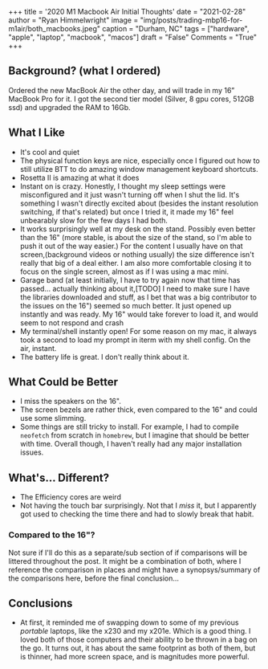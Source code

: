 +++
title   = '2020 M1 Macbook Air Initial Thoughts'
date    = "2021-02-28"
author  = "Ryan Himmelwright"
image   = "img/posts/trading-mbp16-for-m1air/both_macbooks.jpeg"
caption = "Durham, NC"
tags    = ["hardware", "apple", "laptop", "macbook", "macos"]
draft   = "False"
Comments = "True"
+++


<!--more-->

## Background? (what I ordered)

Ordered the new MacBook Air the other day, and will trade in my 16” MacBook Pro for it. I got the second tier model (Silver, 8 gpu cores, 512GB ssd) and upgraded the RAM to 16Gb. 

## What I Like

- It's cool and quiet
- The physical function keys are nice, especially once I figured out how to still utilize BTT to do amazing window management keyboard shortcuts.
- Rosetta II is amazing at what it does
- Instant on is crazy. Honestly, I thought my sleep settings were misconfigured and it just wasn't turning off when I shut the lid. It's something I wasn't directly excited about (besides the instant resolution switching, if that's related) but once I tried it, it made my 16" feel unbearably slow for the few days I had both.
- It works surprisingly well at my desk on the stand. Possibly even better than the 16" (more stable, is about the size of the stand, so I'm able to push it out of the way easier.) For the content I usually have on that screen,(background videos or nothing usually) the size difference isn't really that big of a deal either. I am also more comfortable closing it to focus on the single screen, almost as if I was using a mac mini.
- Garage band (at least initially, I have to try again now that time has passed... actually thinking about it,[TODO] I need to make sure I have the libraries downloaded and stuff, as I bet that was a big contributor to the issues on the 16") seemed so much better. It just opened up instantly and was ready. My 16" would take forever to load it, and would seem to not respond and crash 
- My terminal/shell instantly open! For some reason on my mac, it always took a second to load my prompt in iterm with my shell config. On the air, instant.
- The battery life is great. I don't really think about it.

## What Could be Better

- I miss the speakers on the 16". 
- The screen bezels are rather thick, even compared to the 16" and could use
some slimming.
- Some things are still tricky to install. For example, I had to compile `neofetch` from scratch in `homebrew`, but I imagine that should be better with time. Overall though, I haven't really had any major installation issues.

## What's... Different?

- The Efficiency cores are weird
- Not having the touch bar surprisingly. Not that I *miss* it, but I
apparently got used to checking the time there and had to slowly break that
habit.

### Compared to the 16"?
Not sure if I'll do this as a separate/sub section of if comparisons will be littered throughout the post. It might be a combination of both, where I reference the comparison in places and might have a synopsys/summary of the comparisons here, before the final conclusion...


## Conclusions
- At first, it reminded me of swapping down to some of my previous *portable* laptops, like the x230 and my x201e. Which is a good thing. I loved both of those computers and their ability to be thrown in a bag on the go. It turns out, it has about the same footprint as both of them, but is thinner, had more screen space, and is magnitudes more powerful.